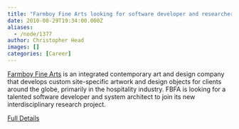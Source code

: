 ```yaml
---
title: "Farmboy Fine Arts looking for software developer and researcher"
date: 2010-08-29T19:34:00.000Z
aliases:
  - /node/1377
author: Christopher Head
images: []
categories: [Career]
---
```


[Farmboy Fine Arts](http://farmboyfinearts.com) is an integrated contemporary art and design company that develops custom site-specific artwork and design objects for clients around the globe, primarily in the hospitality industry. FBFA is looking for a talented software developer and system architect to join its new interdisciplinary research project.

[Full Details](/files/20100829_fbfa.pdf)

